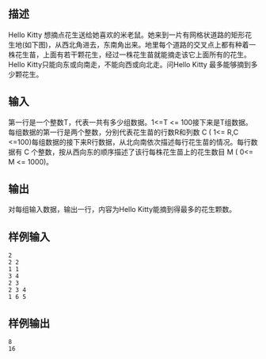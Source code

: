 ## 描述


Hello Kitty 想摘点花生送给她喜欢的米老鼠。她来到一片有网格状道路的矩形花生地(如下图)，从西北角进去，东南角出来。地里每个道路的交叉点上都有种着一株花生苗，上面有若干颗花生，经过一株花生苗就能摘走该它上面所有的花生。Hello Kitty只能向东或向南走，不能向西或向北走。问Hello Kitty 最多能够摘到多少颗花生。 

## 输入


第一行是一个整数T，代表一共有多少组数据。1<=T <= 100接下来是T组数据。每组数据的第一行是两个整数，分别代表花生苗的行数R和列数 C ( 1<= R,C <=100)每组数据的接下来R行数据，从北向南依次描述每行花生苗的情况。每行数据有 C 个整数，按从西向东的顺序描述了该行每株花生苗上的花生数目 M ( 0<= M <= 1000)。

## 输出


对每组输入数据，输出一行，内容为Hello Kitty能摘到得最多的花生颗数。

## 样例输入


```
2
2 2
1 1
3 4
2 3
2 3 4
1 6 5

```


## 样例输出


```
8
16

```


